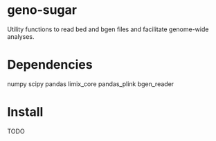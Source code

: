 # geno-sugar
Utility functions to read bed and bgen files and facilitate genome-wide analyses.

# Dependencies

numpy
scipy
pandas
limix_core
pandas_plink
bgen_reader

# Install

TODO
